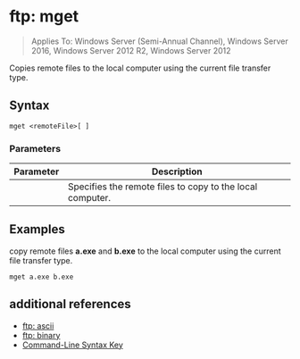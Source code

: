# ftp: mget

>Applies To: Windows Server (Semi-Annual Channel), Windows Server 2016, Windows Server 2012 R2, Windows Server 2012

Copies remote files to the local computer using the current file transfer type.   
## Syntax  
```  
mget <remoteFile>[ ]  
```  
### Parameters  
|Parameter|Description|  
|-------|--------|  
|<remoteFile>|Specifies the remote files to copy to the local computer.|  
## <a name="BKMK_Examples"></a>Examples  
copy remote files **a.exe** and **b.exe** to the local computer using the current file transfer type.  
```  
mget a.exe b.exe  
```  
## additional references  
-   [ftp: ascii](ftp-ascii.md)  
-   [ftp: binary](ftp-binary.md)  
-   [Command-Line Syntax Key](command-line-syntax-key.md)  
